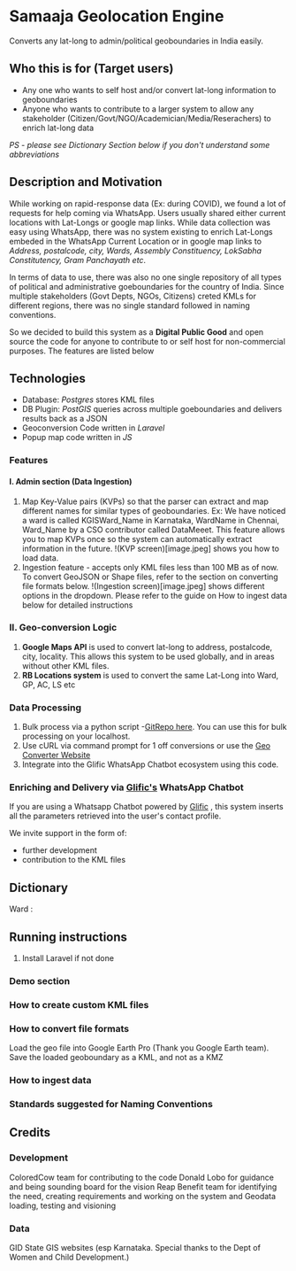 # Samaaja Geolocation Engine
Converts any lat-long to admin/political geoboundaries in India easily. 

## Who this is for (Target users)
- Any one who wants to self host and/or convert lat-long information to geoboundaries
- Anyone who wants to contribute to a larger system to allow any stakeholder (Citizen/Govt/NGO/Academician/Media/Reserachers) to enrich lat-long data

*PS - please see Dictionary Section below if you don't understand some abbreviations*

## Description and Motivation
While working on rapid-response data (Ex: during COVID), we found a lot of requests for help coming via WhatsApp. Users usually shared either current locations with Lat-Longs or google map links. While data collection was easy using WhatsApp, there was no system existing to enrich Lat-Longs embeded in the WhatsApp Current Location or in google map links to *Address, postalcode, city, Wards, Assembly Constituency, LokSabha Constitutency, Gram Panchayath etc*. 

In terms of data to use, there was also no one single repository of all types of political and administrative goeboundaries for the country of India. Since multiple stakeholders (Govt Depts, NGOs, Citizens) creted KMLs for different regions, there was no single standard followed in naming conventions. 

So we decided to build this system as a **Digital Public Good** and open source the code for anyone to contribute to or self host for non-commercial purposes. The features are listed below

## Technologies
- Database: *Postgres* stores KML files
- DB Plugin: *PostGIS* queries across multiple goeboundaries and delivers results back as a JSON
- Geoconversion Code written in *Laravel*
- Popup map code written in *JS*

### Features
#### I. Admin section (Data Ingestion)
1. Map Key-Value pairs (KVPs) so that the parser can extract and map different names for similar types of geoboundaries. Ex: We have noticed a ward is called KGISWard_Name in Karnataka, WardName in Chennai, Ward_Name by a CSO contributor called DataMeeet. This feature allows you to map KVPs once so the system can automatically extract information in the future.
!(KVP screen)[image.jpeg] shows you how to load data.
2. Ingestion feature - accepts only KML files less than 100 MB as of now. To convert GeoJSON or Shape files, refer to the section on converting file formats below. !(Ingestion screen)[image.jpeg] shows different options in the dropdown. Please refer to the guide on How to ingest data below for detailed instructions

### II. Geo-conversion Logic
1. **Google Maps API** is used to convert lat-long to address, postalcode, city, locality. This allows this system to be used globally, and in areas without other KML files.
2. **RB Locations system** is used to convert the same Lat-Long into Ward, GP, AC, LS etc

### Data Processing
1. Bulk process via a python script -[GitRepo here](https://github.com/reapbenefit/offlinegoecoder). You can use this for bulk processing on your localhost.
2. Use cURL via command prompt for 1 off conversions or use the [Geo Converter Website](https://reapbenefit.github.io/geolocationwebsite/)
3. Integrate into the Glific WhatsApp Chatbot ecosystem using this code.

### Enriching and Delivery via [Glific's](http://www.glific.com) WhatsApp Chatbot
If you are using a Whatsapp Chatbot powered by [Glific](http://www.glific.com) , this system inserts all the parameters retrieved into the user's contact profile.

We invite support in the form of:
- further development
- contribution to the KML files

## Dictionary
Ward : 


## Running instructions
1. Install Laravel if not done

### Demo section


### How to create custom KML files


### How to convert file formats
Load the geo file into Google Earth Pro (Thank you Google Earth team). Save the loaded geoboundary as a KML, and not as a KMZ


### How to ingest data


### Standards suggested for Naming Conventions


## Credits
### Development
ColoredCow team for contributing to the code
Donald Lobo for guidance and being sounding board for the vision
Reap Benefit team for identifying the need, creating requirements and working on the system and Geodata loading, testing and visioning

### Data
GID
State GIS websites (esp Karnataka. Special thanks to the Dept of Women and Child Development.)
